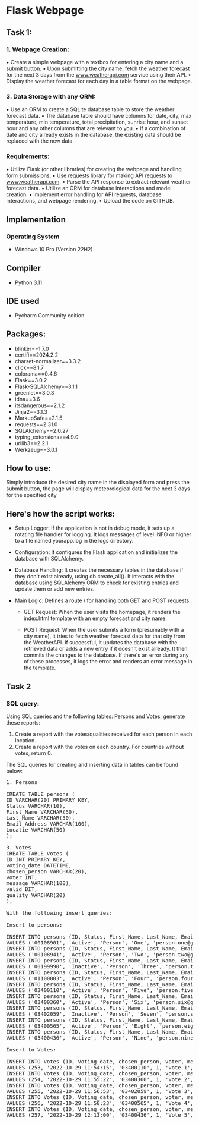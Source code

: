# Flask Webpage

## Task 1:

### 1. Webpage Creation:
• Create a simple webpage with a textbox for entering a city name and a submit button.
• Upon submitting the city name, fetch the weather forecast for the next 3 days from the
www.weatherapi.com service using their API.
• Display the weather forecast for each day in a table format on the webpage.

### 3. Data Storage with any ORM:
• Use an ORM to create a SQLite database table to store the weather forecast data.
• The database table should have columns for date, city, max temperature, min temperature, total
precipitation, sunrise hour, and sunset hour and any other columns that are relevant to you.
• If a combination of date and city already exists in the database, the existing data should be replaced with
the new data.

### Requirements:
• Utilize Flask (or other libraries) for creating the webpage and handling form submissions.
• Use requests library for making API requests to www.weatherapi.com.
• Parse the API response to extract relevant weather forecast data.
• Utilize an ORM for database interactions and model creation.
• Implement error handling for API requests, database interactions, and webpage rendering.
• Upload the code on GITHUB.

## Implementation

### Operating System

- Windows 10 Pro (Version 22H2)

## Compiler

- Python 3.11

## IDE used

- Pycharm Community edition

## Packages:

- blinker==1.7.0
- certifi==2024.2.2
- charset-normalizer==3.3.2
- click==8.1.7
- colorama==0.4.6
- Flask==3.0.2
- Flask-SQLAlchemy==3.1.1
- greenlet==3.0.3
- idna==3.6
- itsdangerous==2.1.2
- Jinja2==3.1.3
- MarkupSafe==2.1.5
- requests==2.31.0
- SQLAlchemy==2.0.27
- typing_extensions==4.9.0
- urllib3==2.2.1
- Werkzeug==3.0.1

## How to use:

Simply introduce the desired city name in the displayed form and press the submit button, the page will display meteorological data for the next 3 days for the specified city

## Here's how the script works:

- Setup Logger: If the application is not in debug mode, it sets up a rotating file handler for logging. It logs messages of level INFO or higher to a file named yourapp.log in the logs directory.

- Configuration: It configures the Flask application and initializes the database with SQLAlchemy.

- Database Handling: It creates the necessary tables in the database if they don't exist already, using db.create_all(). It interacts with the database using SQLAlchemy ORM to check for existing entries and update them or add new entries.

- Main Logic: Defines a route / for handling both GET and POST requests.

  - GET Request: When the user visits the homepage, it renders the index.html template with an empty forecast and city name.

  - POST Request: When the user submits a form (presumably with a city name), it tries to fetch weather forecast data for that city from the WeatherAPI. If successful, it updates the database with the retrieved data or adds a new entry if it doesn't exist already. It then commits the changes to the database. If there's an error during any of these processes, it logs the error and renders an error message in the template.

## Task 2

### SQL query:

Using SQL queries and the following tables: Persons and Votes, generate these reports:
1. Create a report with the votes/qualities received for each person in each location.
2. Create a report with the votes on each country. For countries without votes, return 0.

The SQL queries for creating and inserting data in tables can be found below:

<pre>
1. Persons
   
CREATE TABLE persons (
ID VARCHAR(20) PRIMARY KEY,
Status VARCHAR(10),
First_Name VARCHAR(50),
Last_Name VARCHAR(50),
Email_Address VARCHAR(100),
Locatie VARCHAR(50)
);

3. Votes
CREATE TABLE Votes (
ID INT PRIMARY KEY,
voting_date DATETIME,
chosen_person VARCHAR(20),
voter INT,
message VARCHAR(100),
valid BIT,
quality VARCHAR(20)
);

With the following insert queries:

Insert to persons:

INSERT INTO persons (ID, Status, First_Name, Last_Name, Email_Address, Locatie)
VALUES ('00108901', 'Active', 'Person', 'One', 'person.one@gfk.com', 'Germany');
INSERT INTO persons (ID, Status, First_Name, Last_Name, Email_Address, Locatie)
VALUES ('00108941', 'Active', 'Person', 'Two', 'person.two@gfk.com', 'France');
INSERT INTO persons (ID, Status, First_Name, Last_Name, Email_Address, Locatie)
VALUES ('00199990', 'Inactive', 'Person', 'Three', 'person.three@gfk.com', 'Brazil');
INSERT INTO persons (ID, Status, First_Name, Last_Name, Email_Address, Locatie)
VALUES ('01100003', 'Active', 'Person', 'Four', 'person.four@gfk.com', 'Hong Kong');
INSERT INTO persons (ID, Status, First_Name, Last_Name, Email_Address, Locatie)
VALUES ('03400110', 'Active', 'Person', 'Five', 'person.five@gfk.com', 'Germany');
INSERT INTO persons (ID, Status, First_Name, Last_Name, Email_Address, Locatie)
VALUES ('03400360', 'Active', 'Person', 'Six', 'person.six@gfk.com', 'France');
INSERT INTO persons (ID, Status, First_Name, Last_Name, Email_Address, Locatie)
VALUES ('03402059', 'Inactive', 'Person', 'Seven', 'person.seven@gfk.com', 'Brazil');
INSERT INTO persons (ID, Status, First_Name, Last_Name, Email_Address, Locatie)
VALUES ('03400565', 'Active', 'Person', 'Eight', 'person.eight@gfk.com', 'Hong Kong');
INSERT INTO persons (ID, Status, First_Name, Last_Name, Email_Address, Locatie)
VALUES ('03400436', 'Active', 'Person', 'Nine', 'person.nine@gfk.com', 'Hong Kong');

Insert to Votes:

INSERT INTO Votes (ID, Voting_date, chosen_person, voter, message, valid, quality)
VALUES (253, '2022-10-29 11:54:15', '03400110', 1, 'Vote 1', 1, 'entrepreneur');
INSERT INTO Votes (ID, Voting_date, chosen_person, voter, message, valid, quality)
VALUES (254, '2022-10-29 11:55:22', '03400360', 1, 'Vote 2', 0, 'entrepreneur');
INSERT INTO Votes (ID, Voting_date, chosen_person, voter, message, valid, quality)
VALUES (255, '2022-10-29 11:56:53', '03402059', 1, 'Vote 3', 1, 'partner');
INSERT INTO Votes (ID, Voting_date, chosen_person, voter, message, valid, quality)
VALUES (256, '2022-10-29 11:58:23', '03400565', 1, 'Vote 4', 1, 'developer');
INSERT INTO Votes (ID, Voting_date, chosen_person, voter, message, valid, quality)
VALUES (257, '2022-10-29 12:13:00', '03400436', 1, 'Vote 5', 1, 'developer');
</pre>

